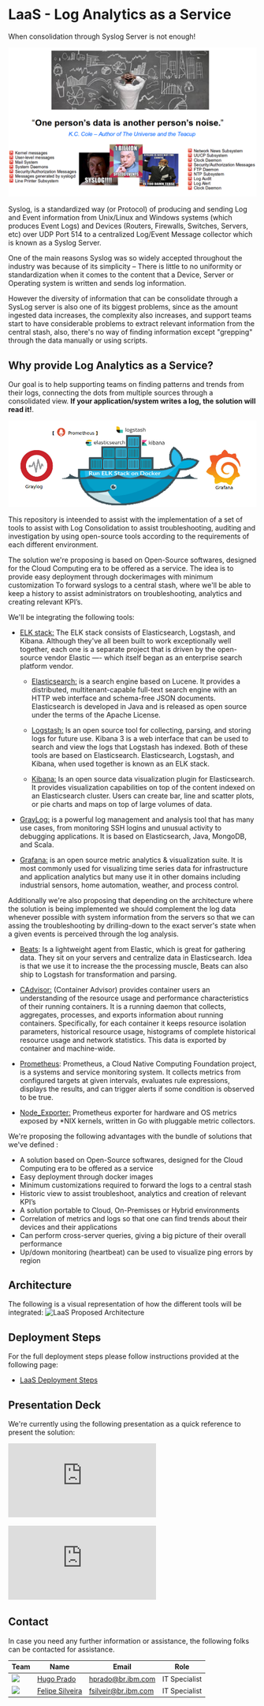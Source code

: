 # LaaS - Log Analytics as a Service

 When consolidation through Syslog Server is not enough!

![SysLog_Diagram](https://github.com/IBM-SMI-Brazil/LaaS/blob/master/images/syslog.png)

Syslog, is a standardized way (or Protocol) of producing and sending Log and Event information from Unix/Linux and Windows systems (which produces Event Logs) and Devices (Routers, Firewalls, Switches, Servers, etc) over UDP Port 514 to a centralized Log/Event Message collector which is known as a Syslog Server.

One of the main reasons Syslog was so widely accepted throughout the industry was because of its simplicity – There is little to no uniformity or standardization when it comes to the content that a Device, Server or Operating system is written and sends log information.

However the diversity of information that can be consolidate through a SysLog server is also one of its biggest problems, since as the amount ingested data increases, the complexity also increases, and support teams start to have considerable problems to extract relevant information from the central stash, also, there's no way of finding information except "grepping" through the data manually or using scripts.

## Why provide Log Analytics as a Service?

Our goal is to help supporting teams on finding patterns and trends from their logs, connecting the dots from multiple sources through a consolidated view. **If your application/system writes a log, the solution will read it!**.

![LaaS Representation](https://github.com/IBM-SMI-Brazil/LaaS/blob/master/images/laas.png)

This repository is inteended to assist with the implementation of a set of tools to assist with Log Consolidation to assist troubleshooting, auditing and investigation by using open-source tools according to the requirements of each different environment.

The solution we're proposing is based on Open-Source softwares, designed for the Cloud Computing era to be offered as a service. The idea is to provide easy deployment through dockerimages with minimum customization To forward syslogs to a central stash, where we'll be able to keep a history to assist administrators on troubleshooting, analytics and creating relevant KPI’s.

We'll be integrating the following tools:

- [ELK stack:](https://www.elastic.co/webinars/introduction-elk-stack) The ELK stack consists of Elasticsearch, Logstash, and Kibana. Although they've all been built to work exceptionally well together, each one is a separate project that is driven by the open-source vendor Elastic —- which itself began as an enterprise search platform vendor.

  - [Elasticsearch:](https://www.elastic.co/products/elasticsearch) is a search engine based on Lucene. It provides a distributed, multitenant-capable full-text search engine with an HTTP web interface and schema-free JSON documents. Elasticsearch is developed in Java and is released as open source under the terms of the Apache License.
  
  - [Logstash:](https://www.elastic.co/products/logstash) Is an open source tool for collecting, parsing, and storing logs for future use. Kibana 3 is a web interface that can be used to search and view the logs that Logstash has indexed. Both of these tools are based on Elasticsearch. Elasticsearch, Logstash, and Kibana, when used together is known as an ELK stack.
  
  - [Kibana:](https://www.elastic.co/products/kibana) Is an open source data visualization plugin for Elasticsearch. It provides visualization capabilities on top of the content indexed on an Elasticsearch cluster. Users can create bar, line and scatter plots, or pie charts and maps on top of large volumes of data.

- [GrayLog:](https://www.graylog.org/) is a powerful log management and analysis tool that has many use cases, from monitoring SSH logins and unusual activity to debugging applications. It is based on Elasticsearch, Java, MongoDB, and Scala.

- [Grafana:](https://github.com/grafana/grafana) is an open source metric analytics & visualization suite. It is most commonly used for visualizing time series data for infrastructure and application analytics but many use it in other domains including industrial sensors, home automation, weather, and process control.

Additionally we're also proposing that depending on the architecture where the solution is being implemented we should complement the log data whenever possible with system information from the servers so that we can assing the troubleshooting by drilling-down to the exact server's state when a given events is perceived through the log analysis.

- [Beats](https://www.elastic.co/products/beats): Is a lightweight agent from Elastic, which is great for gathering data. They sit on your servers and centralize data in Elasticsearch. Idea is that we use it to increase the the processing muscle, Beats can also ship to Logstash for transformation and parsing.

- [CAdvisor:](https://github.com/google/cadvisor) (Container Advisor) provides container users an understanding of the resource usage and performance characteristics of their running containers. It is a running daemon that collects, aggregates, processes, and exports information about running containers. Specifically, for each container it keeps resource isolation parameters, historical resource usage, histograms of complete historical resource usage and network statistics. This data is exported by container and machine-wide.

- [Prometheus](https://github.com/prometheus): Prometheus, a Cloud Native Computing Foundation project, is a systems and service monitoring system. It collects metrics from configured targets at given intervals, evaluates rule expressions, displays the results, and can trigger alerts if some condition is observed to be true.

- [Node_Exporter:](https://github.com/prometheus/node_exporter) Prometheus exporter for hardware and OS metrics exposed by \*NIX kernels, written in Go with pluggable metric collectors.


We're proposing the following advantages with the bundle of solutions that we've defined :

- A solution based on Open-Source softwares, designed for the Cloud Computing era to be offered as a service
- Easy deployment through docker images
- Minimum customizations required to forward the logs to a central stash
- Historic view to assist troubleshoot, analytics and creation of relevant KPI’s
- A solution portable to Cloud, On-Premisses or Hybrid environments
- Correlation of metrics and logs so that one can find trends about their devices and their applications
- Can perform cross-server queries, giving a big picture of their overall performance
- Up/down monitoring (heartbeat) can be used to visualize ping errors by region


## Architecture

The following is a visual representation of how the different tools will be integrated:
![LaaS Proposed Architecture](https://github.ibm.com/poc-smi-eads/LaaS/blob/master/images/laas_architecture.png)

## Deployment Steps

For the full deployment steps please follow instructions provided at the following page:

- [LaaS Deployment Steps](deployment/DEPLOYMENT_STEPS.md)

## Presentation Deck

We're currently using the following presentation as a quick reference to present the solution:

![2017-11-01_LaaS_(LogAnalytics_As_A_Service)_en-us_v6.0.pdf](https://github.ibm.com/poc-smi-eads/LaaS/blob/master/ppt-deck/2017-11-01_LaaS_(LogAnalytics_As_A_Service)_en-us_v6.0.pdf)

![2017-11-04_LaaS_(LogAnalytics_As_A_Service)_pt-br_v6.0.pdf](https://github.ibm.com/poc-smi-eads/LaaS/blob/master/ppt-deck/2017-11-04_LaaS_(LogAnalytics_As_A_Service)_pt-br_v6.0.pdf)

## Contact

In case you need any further information or assistance, the following folks can be contacted for assistance.

Team            |        Name   |    Email    | Role  
---------------------|------------------------------------|---------|------|
<img src="https://github.ibm.com/poc-smi-eads/LaaS/blob/master/images/hprado.png" width="120"> | [Hugo Prado](https://www.linkedin.com/in/hugodoprado/) | hprado@br.ibm.com | IT Specialist
<img src="https://github.ibm.com/poc-smi-eads/LaaS/blob/master/images/fsilveir.jpg" width="120">  | [Felipe Silveira](https://www.linkedin.com/in/fsilveira/) | fsilveir@br.ibm.com | IT Specialist

